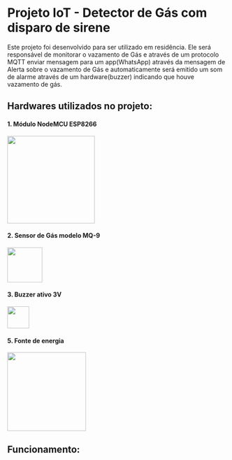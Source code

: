 # Projeto IoT - Detector de Gás com disparo de sirene

Este projeto foi desenvolvido para ser utilizado em residência. Ele será responsável de monitorar o vazamento de Gás e através de um protocolo MQTT enviar mensagem para um app(WhatsApp) através da mensagem de Alerta sobre o vazamento de Gás e automaticamente será emitido um som de alarme através de um hardware(buzzer) indicando que houve vazamento de gás.

## Hardwares utilizados no projeto:

#### 1. Módulo NodeMCU ESP8266
<div>
<img src="https://user-images.githubusercontent.com/118316951/202917171-b6cf72d3-080f-4da4-b7f5-9bc1502a27b7.png" width= "200px">
</div>

#### 2. Sensor de Gás modelo MQ-9
<div>
<img src="https://user-images.githubusercontent.com/118316951/203043123-4338a644-f9e2-4135-85ca-03e6510e724b.png" width= "80px">
</div>

#### 3. Buzzer ativo 3V
<div>
<img src="https://user-images.githubusercontent.com/118316951/203043156-3d666b5f-3552-4ae8-8227-a5b702ca5525.png" width= "50px">
</div>

#### 5. Fonte de energia 
<div>
<img src="https://user-images.githubusercontent.com/118316951/203613837-63277675-bc15-4a8f-966e-303381ddbe08.png" width= "180px">
</div>

## Funcionamento:





